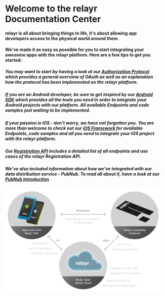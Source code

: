 # Welcome to the relayr Documentation Center 

#### relayr is all about bringing things to life, it's about allowing app developers access to the physical world around them.

#### We've made it as easy as possible for you to start integrating your awesome apps with the relayr platform. Here are a few tips to get you started:

##### You may want to start by having a look at our [Authorization Protocol](https://developer.relayr.io/documents/Authorization/Reference) which provides a general overview of OAuth as well as an explanation how the protocol has been implemented on the relayr platform.

##### If you are an Android developer, be sure to get inspired by our [Android SDK](https://developer.relayr.io/documents/Android/Reference) which provides all the tools you need in order to integrate your Android projects with our platform. All available Endpoints and code samples just waiting to be implemented.

##### If your passion is iOS - don't worry, we have not forgotten you. You are more than welcome to check out our [iOS Framework](https://developer.relayr.io/documents/iOS/Reference) for available Endpoints, code samples and all you need to integrate your iOS project with the relayr platform.

##### Our [Registration API](https://developer.relayr.io/documents/Registration/Users) includes a detailed list of all endpoints and use cases of the relayr Registration API. 
 
##### We've also included information about how we've integrated with our data distribution service - PubNub. To read all about it, have a look at our [PubNub Introduction](https://developer.relayr.io/documents/PubNub/Reference)



![](assets/overview.png)

